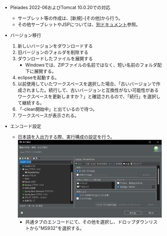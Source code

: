 *   Pleiades 2022-06およびTomcat 10.0.20での対応
    -   サーブレット等の作成は、[新規]-[その他]から行う。
    -   その他サーブレットやJSPについては、[別ドキュメント](servlet_jsp.md)参照。 

* バージョン移行
    1.  新しいバージョンをダウンロードする
    1.  旧バージョンのフォルダを削除する
    1.  ダウンロードしたファイルを展開する
        *   Windowsでは、ZIPファイルの名前ではなく、短い名前のフォルダ配下に展開する。
    1.  eclipseを起動する。
    1.  以前使用していたワークスペースを選択した場合、「古いバージョンで作成されました。続行して、古いバージョンと互換性がない可能性があるワークスペースを更新しますか？」と確認されるので、「続行」を選択して継続する。
    1.  「-clean開始中」と出ているので待つ。
    1.  ワークスペースが表示される。

*   エンコード設定
    -   日本語を入出力する際、実行構成の設定を行う。
        ![実行構成](../images/eclipse/eclipse_encode.png)
        -   共通タブのエンコードにて、その他を選択し、ドロップダウンリストから"MS932"を選択する。
